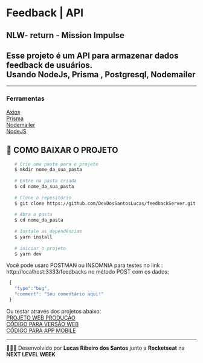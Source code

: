 
<h1> Feedback | API </h1>
<h2> NLW- return - Mission Impulse</h2>

Esse projeto é um API para armazenar dados feedback de usuários.<br>
Usando NodeJs, Prisma , Postgresql, Nodemailer
---


---
<h3>Ferramentas</h3>

[Axios](https://axios-http.com/ptbr/docs/intro) <br>
[Prisma](https://www.prisma.io/) <br>
[Nodemailer](https://nodemailer.com/about/) <br>
[NodeJS](https://nodejs.org/en/) <br>

## 📁 COMO BAIXAR O PROJETO
```bash
   # Crie uma pasta para o projeto
   $ mkdir nome_da_sua_pasta
   
   # Entre na pasta criada
   $ cd nome_da_sua_pasta
   
   # Clone o repositório
   $ git clone https://github.com/DevDosSantosLucas/feedbackServer.git
   
   # Abra a pasta
   $ cd nome_da_pasta
   
   # Instale as dependências
   $ yarn install
   
   # iniciar o projeto
   $ yarn dev
````
   Você pode usaro POSTMAN ou INSOMNIA para testes no link : http://localhost:3333/feedbacks  no método POST com os dados:
 ```js
  {
	"type":"bug",
	"comment": "Seu comentário aqui!"
  }
 ```
 Ou testar através dos projetos abaixo:  
 [PROJETO WEB PRODUÇÃO](https://feedback-web-nine.vercel.app/) <br>
[CÓDIGO PARA VERSÃO WEB](https://github.com/DevDosSantosLucas/feedbackWeb)<br>
[CÓDIGO PARA APP MOBILE](https://github.com/DevDosSantosLucas/feedbackMobile)<br>

---
 👨🏻‍💻 Desenvolvido por **Lucas Ribeiro dos Santos** junto a **Rocketseat** na **NEXT LEVEL WEEK** 
